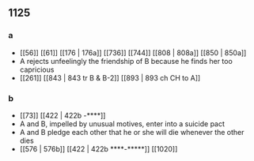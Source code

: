 ## 1125
### a
- [[56]] [[61]] [[176 | 176a]] [[736]] [[744]] [[808 | 808a]] [[850 | 850a]] 
- A rejects unfeelingly the friendship of B because he finds her too capricious
- [[261]] [[843 | 843 tr B &amp; B-2]] [[893 | 893 ch CH to A]] 

### b
- [[73]] [[422 | 422b -****]] 
- A and B, impelled by unusual motives, enter into a suicide pact
- A and B pledge each other that he or she will die whenever the other dies
- [[576 | 576b]] [[422 | 422b ****-*****]] [[1020]] 

